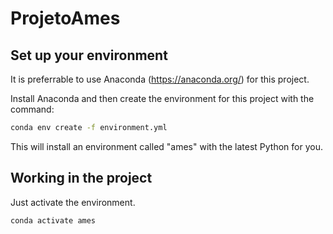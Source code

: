 # ProjetoAmes

## Set up your environment

It is preferrable to use Anaconda (https://anaconda.org/) for this project.

Install Anaconda and then create the environment for this project with the command:

``` bash
conda env create -f environment.yml
```

This will install an environment called "ames" with the latest Python for you. 

## Working in the project

Just activate the environment.

``` bash
conda activate ames
```
